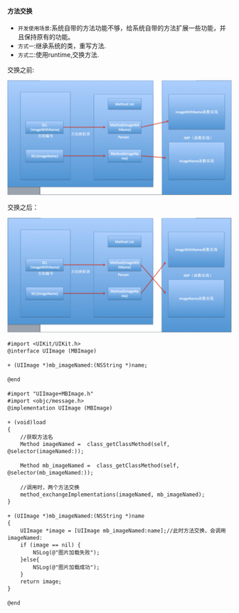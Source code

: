 #### 方法交换

- `开发使用场景`:系统自带的方法功能不够，给系统自带的方法扩展一些功能，并且保持原有的功能。
- `方式一`:继承系统的类，重写方法.
- `方式二`:使用runtime,交换方法.



交换之前:

![](runtime3.png)



交换之后：

![](runtime4.png)



```
#import <UIKit/UIKit.h>
@interface UIImage (MBImage)

+ (UIImage *)mb_imageNamed:(NSString *)name;

@end

#import "UIImage+MBImage.h"
#import <objc/message.h>
@implementation UIImage (MBImage)

+ (void)load
{
    //获取方法名
    Method imageNamed =  class_getClassMethod(self, @selector(imageNamed:));
    
    Method mb_imageNamed =  class_getClassMethod(self, @selector(mb_imageNamed:));
    
    //调用时，两个方法交换
    method_exchangeImplementations(imageNamed, mb_imageNamed);
}

+ (UIImage *)mb_imageNamed:(NSString *)name
{
    UIImage *image = [UIImage mb_imageNamed:name];//此时方法交换，会调用imageNamed:
    if (image == nil) {
        NSLog(@"图片加载失败");
    }else{
        NSLog(@"图片加载成功");
    }
    return image;
}

@end

```






